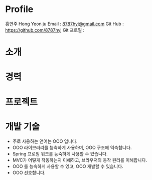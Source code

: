 # Profile

홍연주
Hong Yeon ju
Email : 8787hyj@gmail.com
Git Hub : https://github.com/8787hyj
Git 프로필 : 

# 소개

# 경력

# 프로젝트

# 개발 기술
- 주로 사용하는 언어는 OOO 입니다.
- OOO 라이브러리를 능숙하게 사용하며, OOO 구조에 익숙합니다.
- Spring 프로임 워크를 능숙하게 사용할 수 있습니다.
- MVC가 어떻게 작동하는지 이해하고, 브라우저의 동작 원리를 이해합니다.
- OOO 를 능숙하게 사용할 수 있고, OOO 개발할 수 있습니다.
- OOO 선호합니다.
